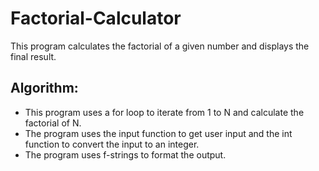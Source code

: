 # Factorial-Calculator

This program calculates the factorial of a given number and displays the final result.

## Algorithm:

  -  This program uses a for loop to iterate from 1 to N and calculate the factorial of N.
  -  The program uses the input function to get user input and the int function to convert the input to an integer.
  -  The program uses f-strings to format the output.
